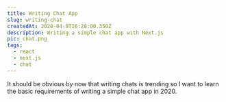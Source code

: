 ```yaml
---
title: Writing Chat App
slug: writing-chat
createdAt: 2020-04-9T16:28:00.350Z
description: Writing a simple chat app with Next.js
pic: chat.png
tags:
  - react
  - next.js
  - chat
---
```


It should be obvious by now that writing chats is trending so
I want to learn the basic requirements of writing a simple chat app
in 2020.
